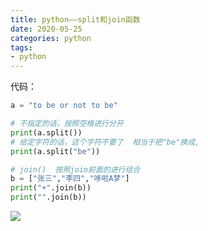 ```yaml
---
title: python——split和join函数
date: 2020-05-25
categories: python
tags: 
- python
---
```

代码：
```python
a = "to be or not to be"

# 不指定的话，按照空格进行分开
print(a.split())
# 给定字符的话，这个字符不要了  相当于把"be"换成,
print(a.split("be"))

# join()  按照join前面的进行组合
b = ["张三","李四","哆啦A梦"]
print("+".join(b))
print("".join(b))
```
![](https://jiapeiyang.oss-cn-beijing.aliyuncs.com/img/20200525214410.png)